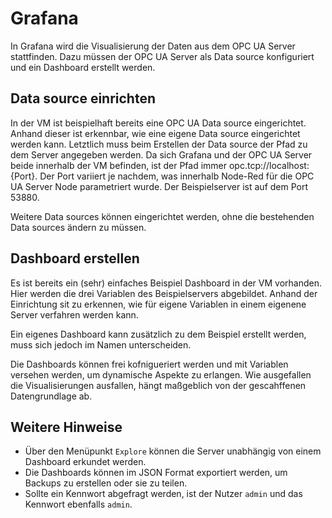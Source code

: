 # Grafana
In Grafana wird die Visualisierung der Daten aus dem OPC UA Server stattfinden. Dazu müssen der OPC UA Server als Data source konfiguriert und ein Dashboard erstellt werden.

## Data source einrichten
In der VM ist beispielhaft bereits eine OPC UA Data source eingerichtet. Anhand dieser ist erkennbar, wie eine eigene Data source eingerichtet werden kann. Letztlich muss beim Erstellen der Data source der Pfad zu dem Server angegeben werden. Da sich Grafana und der OPC UA Server beide innerhalb der VM befinden, ist der Pfad immer opc.tcp://localhost:{Port}. Der Port variiert je nachdem, was innerhalb Node-Red für die OPC UA Server Node parametriert wurde. Der Beispielserver ist auf dem Port 53880.

Weitere Data sources können eingerichtet werden, ohne die bestehenden Data sources ändern zu müssen.

## Dashboard erstellen
Es ist bereits ein (sehr) einfaches Beispiel Dashboard in der VM vorhanden. Hier werden die drei Variablen des Beispielservers abgebildet. Anhand der Einrichtung sit zu erkennen, wie für eigene Variablen in einem eigenene Server verfahren werden kann.

Ein eigenes Dashboard kann zusätzlich zu dem Beispiel erstellt werden, muss sich jedoch im Namen unterscheiden.

Die Dashboards können frei kofnigueriert werden und mit Variablen versehen werden, um dynamische Aspekte zu erlangen. Wie ausgefallen die Visualisierungen ausfallen, hängt maßgeblich von der gescahffenen Datengrundlage ab.

## Weitere Hinweise
* Über den Menüpunkt `Explore` können die Server unabhängig von einem Dashboard erkundet werden.
* Die Dashboards können im JSON Format exportiert werden, um Backups zu erstellen oder sie zu teilen. 
* Sollte ein Kennwort abgefragt werden, ist der Nutzer `admin` und das Kennwort ebenfalls `admin`.
